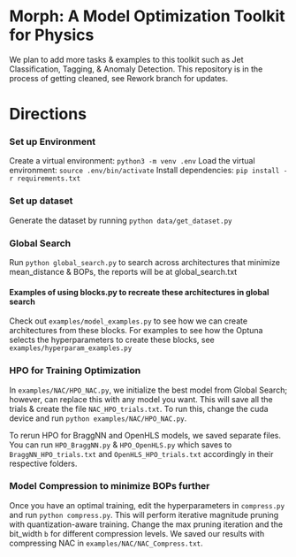 # Morph: A Model Optimization Toolkit for Physics
We plan to add more tasks & examples to this toolkit such as Jet Classification, Tagging, & Anomaly Detection.
This repository is in the process of getting cleaned, see Rework branch for updates.

# Directions
### Set up Environment
Create a virtual environment: `` python3 -m venv .env ``
Load the virtual environment: ``source .env/bin/activate``
Install dependencies: ``pip install -r requirements.txt``

### Set up dataset
Generate the dataset by running ``python data/get_dataset.py``

### Global Search
Run ``python global_search.py`` to search across architectures that minimize mean_distance & BOPs, the reports will be at global_search.txt

#### Examples of using blocks.py to recreate these architectures in global search
Check out ``examples/model_examples.py`` to see how we can create architectures from these blocks.
For examples to see how the Optuna selects the hyperparameters to create these blocks, see ``examples/hyperparam_examples.py``

### HPO for Training Optimization
In ``examples/NAC/HPO_NAC.py``, we initialize the best model from Global Search; however, can replace this with any model you want. This will save all the trials & create the file ``NAC_HPO_trials.txt``. To run this, change the cuda device and run ``python examples/NAC/HPO_NAC.py``.

To rerun HPO for BraggNN and OpenHLS models, we saved separate files. You can run ``HPO_BraggNN.py`` & ``HPO_OpenHLS.py`` which saves to ``BraggNN_HPO_trials.txt`` and ``OpenHLS_HPO_trials.txt`` accordingly in their respective folders.

### Model Compression to minimize BOPs further
Once you have an optimal training, edit the hyperparameters in ``compress.py`` and run  ``python compress.py``. This will perform iterative magnitude pruning with quantization-aware training. Change the max pruning iteration and the bit_width ``b`` for different compression levels. We saved our results with compressing NAC in ``examples/NAC/NAC_Compress.txt``.
